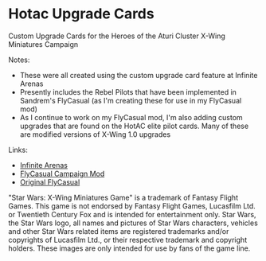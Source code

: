 # Hotac Upgrade Cards

Custom Upgrade Cards for the Heroes of the Aturi Cluster X-Wing Miniatures Campaign

Notes:
* These were all created using the custom upgrade card feature at Infinite Arenas
* Presently includes the Rebel Pilots that have been implemented in Sandrem's FlyCasual (as I'm creating these for use in my FlyCasual mod)
* As I continue to work on my FlyCasual mod, I'm also adding custom upgrades that are found on the HotAC elite pilot cards. Many of these are modified versions of X-Wing 1.0 upgrades

Links:
* [Infinite Arenas](https://infinitearenas.com/)
* [FlyCasual Campaign Mod](https://github.com/sampson-matt/FlyCasual/releases)
* [Original FlyCasual](https://github.com/Sandrem/FlyCasual/releases)

"Star Wars: X-Wing Miniatures Game" is a trademark of Fantasy Flight Games. This game is not endorsed by Fantasy Flight Games, Lucasfilm Ltd. or Twentieth Century Fox and is intended for entertainment only. Star Wars, the Star Wars logo, all names and pictures of Star Wars characters, vehicles and other Star Wars related items are registered trademarks and/or copyrights of Lucasfilm Ltd., or their respective trademark and copyright holders. These images are only intended for use by fans of the game line.
